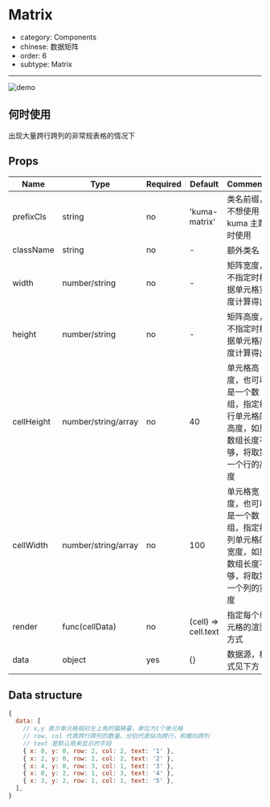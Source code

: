 # Matrix

- category: Components
- chinese: 数据矩阵
- order: 6
- subtype: Matrix

---

![demo](https://gw.alicdn.com/tps/TB1Mi1ULXXXXXXQXVXXXXXXXXXX-430-173.png)

## 何时使用

出现大量跨行跨列的非常规表格的情况下

## Props

| Name | Type | Required | Default | Comments |
|---|---|---|---|---|
|prefixCls |string              |no | 'kuma-matrix'      | 类名前缀，不想使用 kuma 主题时使用 |
|className |string              |no | -                  | 额外类名 |
|width     |number/string       |no | -                  | 矩阵宽度，不指定时根据单元格宽度计算得出|
|height    |number/string       |no | -                  | 矩阵高度，不指定时根据单元格高度计算得出|
|cellHeight|number/string/array |no | 40                 | 单元格高度，也可以是一个数组，指定每行单元格的高度，如果数组长度不够，将取第一个行的高度|
|cellWidth |number/string/array |no | 100                | 单元格宽度，也可以是一个数组，指定每列单元格的宽度，如果数组长度不够，将取第一个列的宽度 |
|render    |func(cellData)      |no | (cell) => cell.text| 指定每个单元格的渲染方式|
|data      |object              |yes| {}                 | 数据源，格式见下方 |

## Data structure

```js
{
  data: [
    // x,y 表示单元格相对左上角的偏移量，单位为1个单元格
    // row, col 代表跨行跨列的数量，分别代表纵向跨行，和横向跨列
    // text 是默认用来显示的字段
    { x: 0, y: 0, row: 2, col: 2, text: '1' },
    { x: 2, y: 0, row: 2, col: 2, text: '2' },
    { x: 4, y: 0, row: 3, col: 1, text: '3' },
    { x: 0, y: 2, row: 1, col: 3, text: '4' },
    { x: 3, y: 2, row: 1, col: 1, text: '5' },
  ],
}
```